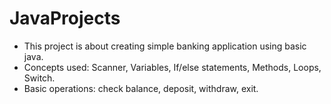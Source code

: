 # JavaProjects

+ This project is about creating simple banking application using basic java.
+ Concepts used:  Scanner, Variables, If/else statements, Methods, Loops, Switch.
+ Basic operations: check balance, deposit, withdraw, exit. 
